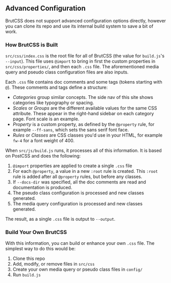 ## Advanced Configuration

BrutCSS does not support advanced configuration options directly, however you can clone its repo and use its internal build
system to save a bit of work.

### How BrutCSS is Built

`src/css/index.css` is the root file for all of BrutCSS (the value for `build.js`'s `--input`).  This file uses `@import` to bring in first the custom properties in
`src/css/properties/`, and then each `.css` file.  The aforementioned media query and pseudo class configuration files are
also inputs.

Each `.css` file contains doc comments and some tags (tokens starting with `@`).  These comments and tags define a structure:

* *Categories* group similar concepts. The side nav of this site shows categories like typography or spacing.
* *Scales* or *Groups* are the different available values for the same CSS attribute.  These appear in the right-hand sidebar
on each category page.  Font scale is an example.
* *Property* is a custom property, as defined by the `@property` rule, for example `--ff-sans`, which sets the sans serif
font face.
* *Rules* or *Classes* are CSS classes you'd use in your HTML, for example `fw-4` for a font weight of 400.

When `src/js/build.js` runs, it processes all of this information.  It is based on PostCSS and does the following:

1. `@import` properties are applied to create a single `.css` file
2. For each `@property`, a value in a new `:root` rule is created.  This `:root` rule is added after all `@property` rules, but before any classes.
3. If `--docs-dir` was specified, all the doc comments are read and documentation is produced.
4. The pseudo class configuration is processed and new classes generated.
5. The media query configuration is processed and new classes generated.

The result, as a single `.css` file is output to `--output`.

### Build Your Own BrutCSS

With this information, you can build or enhance your own `.css` file.  The simplest way to do this would be:

1. Clone this repo
2. Add, modify, or remove files in `src/css`
3. Create your own media query or pseudo class files in `config/`
4. Run `build.js`



